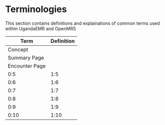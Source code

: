 # Terminologies 
This section contains definitions and explainations of common terms used within UgandaEMR and OpenMRS 

| Term |Definition|
| -- | -- |
| Concept |  |
| Summary Page |  |
| Encounter Page |  |
| 0:5 | 1:5 |
| 0:6 | 1:6 |
| 0:7 | 1:7 |
| 0:8 | 1:8 |
| 0:9 | 1:9 |
| 0:10 | 1:10 |
